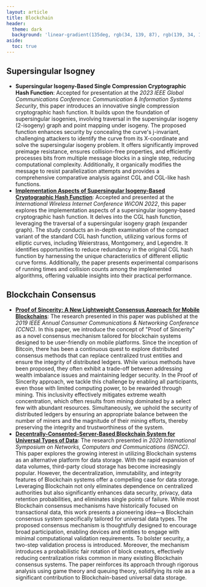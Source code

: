 ```yaml
---
layout: article
title: Blockchain
header:
  theme: dark
  background: 'linear-gradient(135deg, rgb(34, 139, 87), rgb(139, 34, 139))'
aside:
  toc: true
---
```

## Supersingular Isogney
* **Supersingular Isogeny-Based Single Compression Cryptographic Hash Function**: Accepted for presentation at the *2023 IEEE Global Communications Conference: Communication & Information Systems Security*, this paper introduces an innovative single compression cryptographic hash function. It builds upon the foundation of supersingular isogenies, involving traversal in the supersingular isogeny (2-isogeny) graph and point mapping under isogeny. The proposed function enhances security by concealing the curve's j-invariant, challenging attackers to identify the curve from its X-coordinate and solve the supersingular isogeny problem. It offers significantly improved preimage resistance, ensures collision-free properties, and efficiently processes bits from multiple message blocks in a single step, reducing computational complexity. Additionally, it organically modifies the message to resist parallelization attempts and provides a comprehensive comparative analysis against CGL and CGL-like hash functions.
* <a id="raw-url" href="https://link.springer.com/chapter/10.1007/978-3-031-27041-3_2">**Implementation Aspects of Supersingular Isogeny-Based Cryptographic Hash Function**</a>: Accepted and presented at the *International Wireless Internet Conference WiCON 2022*, this paper explores the implementation aspects of a supersingular isogeny-based cryptographic hash function. It delves into the CGL hash function, leveraging the traversal of a supersingular isogeny graph (expander graph). The study conducts an in-depth examination of the compact variant of the standard CGL hash function, utilizing various forms of elliptic curves, including Weierstrass, Montgomery, and Legendre. It identifies opportunities to reduce redundancy in the original CGL hash function by harnessing the unique characteristics of different elliptic curve forms. Additionally, the paper presents experimental comparisons of running times and collision counts among the implemented algorithms, offering valuable insights into their practical performance.

## Blockchain Consensus
* <a id="raw-url" href="https://ieeexplore.ieee.org/document/8651742">**Proof of Sincerity: A New Lightweight Consensus Approach for Mobile Blockchains**</a>: The research presented in this paper was published at the *2019 IEEE Annual Consumer Communications & Networking Conference (CCNC)*. In this paper, we introduce the concept of "Proof of Sincerity" as a novel consensus mechanism tailored for blockchain systems designed to be user-friendly on mobile platforms. Since the inception of Bitcoin, there has been a continuous quest to explore distributed consensus methods that can replace centralized trust entities and ensure the integrity of distributed ledgers. While various methods have been proposed, they often exhibit a trade-off between addressing wealth imbalance issues and maintaining ledger security. In the Proof of Sincerity approach, we tackle this challenge by enabling all participants, even those with limited computing power, to be rewarded through mining. This inclusivity effectively mitigates extreme wealth concentration, which often results from mining dominated by a select few with abundant resources. Simultaneously, we uphold the security of distributed ledgers by ensuring an appropriate balance between the number of miners and the magnitude of their mining efforts, thereby preserving the integrity and trustworthiness of the system.
* <a id="raw-url" href="https://ieeexplore.ieee.org/document/8651742">**Decentrally-Consented-Server-Based Blockchain System for Universal Types of Data**</a>: The research presented in *2020 International Symposium on Networks, Computers and Communications (ISNCC)*. This paper explores the growing interest in utilizing Blockchain systems as an alternative platform for data storage. With the rapid expansion of data volumes, third-party cloud storage has become increasingly popular. However, the decentralization, immutability, and integrity features of Blockchain systems offer a compelling case for data storage. Leveraging Blockchain not only eliminates dependence on centralized authorities but also significantly enhances data security, privacy, data retention probabilities, and eliminates single points of failure. While most Blockchain consensus mechanisms have historically focused on transactional data, this work presents a pioneering idea—a Blockchain consensus system specifically tailored for universal data types. The proposed consensus mechanism is thoughtfully designed to encourage broad participation, enabling devices and entities to engage with minimal computational validation requirements. To bolster security, a two-step validation process is introduced. Moreover, the mechanism introduces a probabilistic fair rotation of block creators, effectively reducing centralization risks common in many existing Blockchain consensus systems. The paper reinforces its approach through rigorous analysis using game theory and queuing theory, solidifying its role as a significant contribution to Blockchain-based universal data storage.
